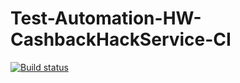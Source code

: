 # Test-Automation-HW-CashbackHackService-CI
[![Build status](https://ci.appveyor.com/api/projects/status/aq5wi4xjxcnen4qo?svg=true)](https://ci.appveyor.com/project/mind-controled/test-automation-hw-cashbackhackservice-ci)
